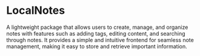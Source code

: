 # LocalNotes
A lightweight package that allows users to create, manage, and organize notes with features such as adding tags, editing content, and searching through notes. It provides a simple and intuitive frontend for seamless note management, making it easy to store and retrieve important information.
